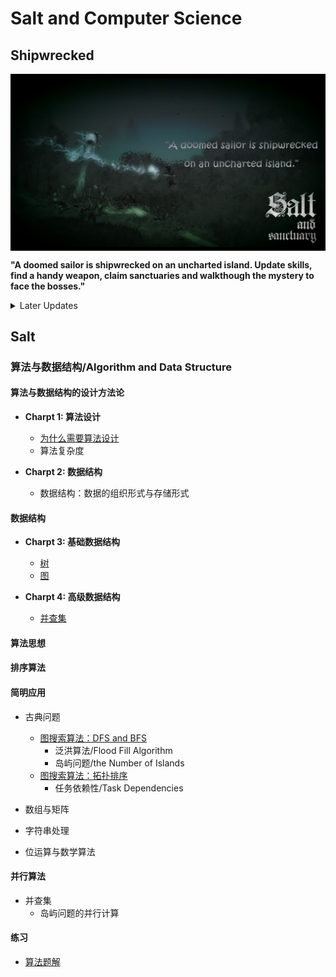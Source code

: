 # Salt and Computer Science

## Shipwrecked

<img src="https://github.com/TBD2021/Salt-and-Computer-Science/blob/main/Algorithms/img/SaltAndSanctuary1.png" width=800px align=center>

**"A doomed sailor is shipwrecked on an uncharted island. Update skills, find a handy weapon, claim sanctuaries and walkthough the mystery to face the bosses."**

<details>
<summary> Later Updates </summary>
- 同步目录
- 循环不变式的正确性，～～～ 数学归纳法
</details>

## Salt

### 算法与数据结构/Algorithm and Data Structure

#### 算法与数据结构的设计方法论

- **Charpt 1: 算法设计**
  - [为什么需要算法设计](Algorithms/OverView/为什么需要算法设计.md)
  - 算法复杂度

- **Charpt 2: 数据结构**
  - 数据结构：数据的组织形式与存储形式

#### 数据结构

- **Charpt 3: 基础数据结构**
  - [树](Algorithms/数据结构/Tree.md)
  - [图](Algorithms/数据结构/Graph.md)
    
- **Charpt 4: 高级数据结构**
  - [并查集](Algorithms/数据结构/DisjointSet.md)
 
#### 算法思想
#### 排序算法
#### 简明应用

- 古典问题
  - [图搜索算法：DFS and BFS](Algorithms/InClassicProblems/图搜索算法：DFS&BFS.md)
    - 泛洪算法/Flood Fill Algorithm
    - 岛屿问题/the Number of Islands
  - [图搜索算法：拓扑排序](Algorithms/InClassicProblems/图搜索算法：拓扑排序.md)
    - 任务依赖性/Task Dependencies

- 数组与矩阵
- 字符串处理
- 位运算与数学算法


#### 并行算法
  - 并查集
    - 岛屿问题的并行计算 

#### 练习

- [算法题解](Algorithms/算法题解.md)


